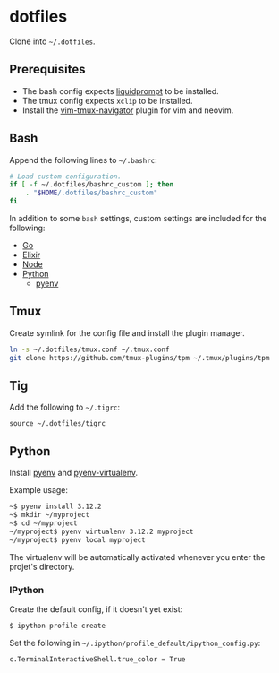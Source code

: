 # dotfiles

Clone into `~/.dotfiles`.

## Prerequisites

- The bash config expects [liquidprompt](https://github.com/nojhan/liquidprompt) to be
  installed.
- The tmux config expects `xclip` to be installed.
- Install the [vim-tmux-navigator](https://github.com/christoomey/vim-tmux-navigator)
  plugin for vim and neovim.

## Bash

Append the following lines to `~/.bashrc`:

```sh
# Load custom configuration.
if [ -f ~/.dotfiles/bashrc_custom ]; then
    . "$HOME/.dotfiles/bashrc_custom"
fi
```

In addition to some `bash` settings, custom settings are included for
the following:

- [Go](https://golang.org/)
- [Elixir](https://elixir-lang.org/)
- [Node](https://nodejs.org/)
- [Python](https://www.python.org/)
  - [pyenv](https://github.com/pyenv/pyenv)

## Tmux

Create symlink for the config file and install the plugin manager.

```sh
ln -s ~/.dotfiles/tmux.conf ~/.tmux.conf
git clone https://github.com/tmux-plugins/tpm ~/.tmux/plugins/tpm
```

## Tig

Add the following to `~/.tigrc`:

```
source ~/.dotfiles/tigrc
```

## Python

Install [pyenv][pyenv] and [pyenv-virtualenv][pyenv-virtualenv].

[pyenv]: https://github.com/pyenv/pyenv
[pyenv-virtualenv]: https://github.com/pyenv/pyenv-virtualenv

Example usage:

```bash
~$ pyenv install 3.12.2
~$ mkdir ~/myproject
~$ cd ~/myproject
~/myproject$ pyenv virtualenv 3.12.2 myproject
~/myproject$ pyenv local myproject
```

The virtualenv will be automatically activated whenever you enter the projet's
directory.

### IPython

Create the default config, if it doesn't yet exist:

```bash
$ ipython profile create
```

Set the following in `~/.ipython/profile_default/ipython_config.py`:

```
c.TerminalInteractiveShell.true_color = True
```
